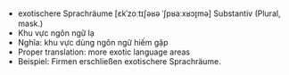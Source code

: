 - exotischere Sprachräume	[ɛkˈzoːtɪʃəʁə ˈʃpʁaːxʁɔɪ̯mə]	Substantiv (Plural, mask.)
- Khu vực ngôn ngữ lạ
- Nghĩa: khu vực dùng ngôn ngữ hiếm gặp
- Proper translation: more exotic language areas
- Beispiel: Firmen erschließen exotischere Sprachräume.